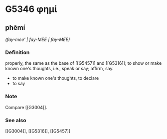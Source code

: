 # G5346 φημί

## phēmí

_(fay-mee' | fay-MEE | fay-MEE)_

### Definition

properly, the same as the base of [[G5457]] and [[G5316]]; to show or make known one's thoughts, i.e., speak or say; affirm, say.

- to make known one's thoughts, to declare
- to say

### Note

Compare [[G3004]].

### See also

[[G3004]], [[G5316]], [[G5457]]

